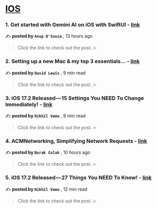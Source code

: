 
<h1><a href=https://medium.com/tag/ios/recommended target="_blank" rel="noopener noreferrer">IOS</a></h1>
<h3>1. Get started with Gemini AI on iOS with SwiftUI - <a href=https://medium.com/google-cloud/get-started-with-gemini-ai-on-ios-with-swiftui-5dc3d28c8e3a?source=tag_recommended_feed---------0-84----------ios----------bc3c68bc_4251_4058_a5ae_c7b06229b383------- target="_blank" rel="noopener noreferrer">link</a></h3>

✍️ **posted by `Anup D'Souza`** <date> , 13 hours ago</date>

<blockquote>Click the link to check out the post. ⌲</blockquote>

<h3>2. Setting up a new Mac & my top 3 essentials… - <a href=https://medium.com/macoclock/setting-up-a-new-mac-my-top-3-essentials-1114bb84f97f?source=tag_recommended_feed---------1-107----------ios----------bc3c68bc_4251_4058_a5ae_c7b06229b383------- target="_blank" rel="noopener noreferrer">link</a></h3>

✍️ **posted by `David Lewis`** <date> , 9 min read</date>

<blockquote>Click the link to check out the post. ⌲</blockquote>

<h3>3. iOS 17.2 Released — 15 Settings You NEED To Change Immediately! - <a href=https://medium.com/macoclock/ios-17-2-released-15-settings-you-need-to-change-immediately-7e6219f53a57?source=tag_recommended_feed---------2-85----------ios----------bc3c68bc_4251_4058_a5ae_c7b06229b383------- target="_blank" rel="noopener noreferrer">link</a></h3>

✍️ **posted by `Nikhil Vemu`** <date> , 9 min read</date>

<blockquote>Click the link to check out the post. ⌲</blockquote>

<h3>4. ACMNetworking, Simplifying Network Requests - <a href=https://medium.com/appcent/acmnetworking-simplifying-network-requests-505dc71af8dc?source=tag_recommended_feed---------3-84----------ios----------bc3c68bc_4251_4058_a5ae_c7b06229b383------- target="_blank" rel="noopener noreferrer">link</a></h3>

✍️ **posted by `Burak Colak`** <date> , 10 hours ago</date>

<blockquote>Click the link to check out the post. ⌲</blockquote>

<h3>5. iOS 17.2 Released — 27 Things You NEED To Know! - <a href=https://medium.com/macoclock/ios-17-2-released-27-things-you-need-to-know-e19e305b7197?source=tag_recommended_feed---------4-107----------ios----------bc3c68bc_4251_4058_a5ae_c7b06229b383------- target="_blank" rel="noopener noreferrer">link</a></h3>

✍️ **posted by `Nikhil Vemu`** <date> , 12 min read</date>

<blockquote>Click the link to check out the post. ⌲</blockquote>

